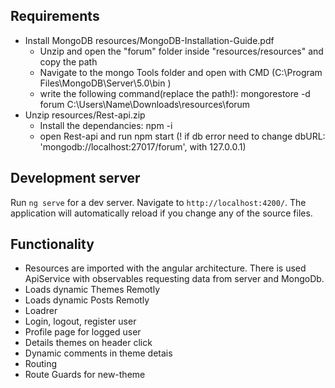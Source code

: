 ## Requirements

- Install MongoDB resources/MongoDB-Installation-Guide.pdf
  - Unzip and open the "forum" folder inside "resources/resources" and copy the path
  - Navigate to the mongo Tools folder and open with CMD (C:\Program Files\MongoDB\Server\5.0\bin )
  - write the following command(replace the path!): mongorestore -d forum C:\Users\Name\Downloads\resources\forum
- Unzip resources/Rest-api.zip
  - Install the dependancies: npm -i
  - open Rest-api and run npm start (! if db error need to change dbURL: 'mongodb://localhost:27017/forum', with 127.0.0.1)

## Development server

Run `ng serve` for a dev server. Navigate to `http://localhost:4200/`. The application will automatically reload if you change any of the source files.

## Functionality

- Resources are imported with the angular architecture. There is used ApiService with observables requesting data from server and MongoDb.
- Loads dynamic Themes Remotly
- Loads dynamic Posts Remotly
- Loadrer
- Login, logout, register user
- Profile page for logged user
- Details themes on header click
- Dynamic comments in theme detais
- Routing
- Route Guards for new-theme
